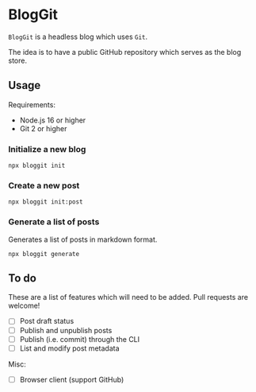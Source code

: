 # BlogGit

`BlogGit` is a headless blog which uses `Git`.

The idea is to have a public GitHub repository which serves as the blog store.

## Usage

Requirements:

- Node.js 16 or higher
- Git 2 or higher

### Initialize a new blog

```
npx bloggit init
```

### Create a new post

```
npx bloggit init:post
```

### Generate a list of posts

Generates a list of posts in markdown format.

```
npx bloggit generate
```

## To do

These are a list of features which will need to be added. Pull requests are
welcome!

- [ ] Post draft status
- [ ] Publish and unpublish posts
- [ ] Publish (i.e. commit) through the CLI
- [ ] List and modify post metadata

Misc:

- [ ] Browser client (support GitHub)
